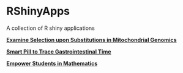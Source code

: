 # RShinyApps
A collection of R shiny applications

**[Examine Selection upon Substitutions in Mitochondrial Genomics](https://anniliu.shinyapps.io/SelectMito/)**


**[Smart Pill to Trace Gastrointestinal Time](https://anniliu.shinyapps.io/smartpill/)**

**[Empower Students in Mathematics](https://anniliu.shinyapps.io/math/)**
